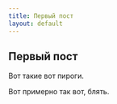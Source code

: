 ```yaml
---
title: Первый пост
layout: default
---
```


Первый пост
-----------

Вот такие вот пироги.

Вот примерно так вот, блять.

